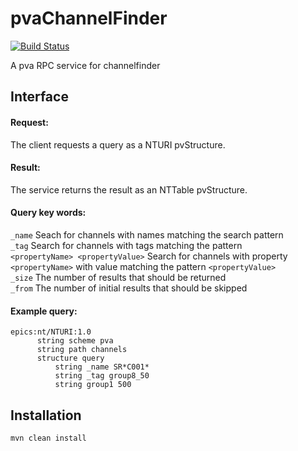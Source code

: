 # pvaChannelFinder
[![Build Status](https://travis-ci.org/ChannelFinder/pvaChannelFinder.svg?branch=master)](https://travis-ci.org/ChannelFinder/pvaChannelFinder)

A pva RPC service for channelfinder

Interface
----------

#### Request:  
The client requests a query as a NTURI pvStructure.

#### Result:  
The service returns the result as an NTTable pvStructure.

#### Query key words:

```_name``` Seach for channels with names matching the search pattern  
```_tag```  Search for channels with tags matching the pattern   
```<propertyName> <propertyValue>``` Search for channels with property ```<propertyName>``` with value matching the pattern ```<propertyValue>```    
```_size``` The number of results that should be returned  
```_from``` The number of initial results that should be skipped  


#### Example query:  
```
epics:nt/NTURI:1.0 
      string scheme pva 
      string path channels 
      structure query 
          string _name SR*C001* 
          string _tag group8_50 
          string group1 500 
```
Installation
------------

```mvn clean install```
